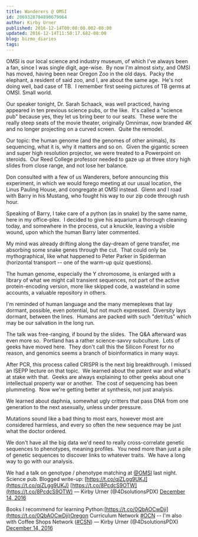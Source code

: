 ```yaml
---
title: Wanderers @ OMSI
id: 2069328704890679064
author: Kirby Urner
published: 2016-12-14T00:00:00.002-08:00
updated: 2016-12-14T11:50:17.682-08:00
blog: bizmo_diaries
tags: 
---
```


OMSI is our local science and industry museum, of which I've always been a fan, since I was single digit, age-wise.  By now I'm almost sixty, and OMSI has moved, having been near Oregon Zoo in the old days.  Packy the elephant, a resident of said zoo, and I, are about the same age.  He's not doing well, bad case of TB.  I remember first seeing pictures of TB germs at OMSI. Small world.

Our speaker  tonight, Dr. Sarah Schaack, was well practiced, having appeared in ten previous science pubs, or the like.  It's called a "science pub" because yes, they let us bring beer to our seats.  These were the really steep seats of the movie theater, originally Omnimax, now branded 4K and no longer projecting on a curved screen.  Quite the remodel.

Our topic: the human genome (and the genomes of other animals), its sequencing, what it is, why it matters and so on.  Given the gigantic screen and super high resolution projector, we were treated to a Powerpoint on steroids.  Our Reed College professor needed to gaze up at three story high slides from close range, and not lose her balance.

Don consulted with a few of us Wanderers, before announcing this experiment, in which we would forego meeting at our usual location, the Linus Pauling House, and congregate at OMSI instead.  Glenn and I road with Barry in his Mustang, who fought his way to our zip code through rush hour.

Speaking of Barry, I take care of a python (as in snake) by the same name, here in my office-plex.  I decided to give his aquarium a thorough cleaning today, and somewhere in the process, cut a knuckle, leaving a visible wound, upon which the human Barry later commented.

My mind was already drifting along the day-dream of gene transfer, me absorbing some snake genes through the cut.  That could only be mythographical, like what happened to Peter Parker in Spiderman (horizontal transport -- one of the warm-up quiz questions).

The human genome, especially the Y chromosome, is enlarged with a library of what we might call transient sequences, not part of the active protein-encoding version, more like skipped code, a wasteland in some accounts, a valuable repository in others. 

I'm reminded of human language and the many memeplexes that lay dormant, possible, even potential, but not much expressed.  Diversity lays dormant, between the lines.  Humans are packed with such "detritus" which may be our salvation in the long run.

The talk was free-ranging, if bound by the slides.  The Q&A afterward was even more so.  Portland has a rather science-savvy subculture.  Lots of geeks have moved here.  They don't call this the Silicon Forest for no reason, and genomics seems a branch of bioinformatics in many ways.

After PCR, this process called CRISPR is the next big breakthrough. I missed an ISEPP lecture on that topic.  We learned about the patent war and what's at stake with that.  Geeks are always explaining to other geeks about one intellectual property war or another.  The cost of sequencing has been plummeting.  Now we're getting better at synthesis, not just analysis.

We learned about daphnia, somewhat ugly critters that pass DNA from one generation to the next asexually, unless under pressure.

Mutations sound like a bad thing to most ears, however most are considered harmless, and every so often the new sequence may be just what the doctor ordered.

We don't have all the big data we'd need to really cross-correlate genetic sequences to phenotypes, meaning profiles.  You need more than just a pile of genetic sequences to discover links to whatever traits.  We have a long way to go with our analysis.

We had a talk on genotype / phenotype matching at [@OMSI](https://twitter.com/OMSI) last night.  Science pub. Blogged write-up: [https://t.co/qjZLgg9UKJ](https://t.co/qjZLgg9UKJ) [https://t.co/8PcdcS9OTW](https://t.co/8PcdcS9OTW)
— Kirby Urner (@4DsolutionsPDX) [December 14, 2016](https://twitter.com/4DsolutionsPDX/status/809120612924821505)

Books I recommend for learning Python:[https://t.co/0QbAOCwDji](https://t.co/0QbAOCwDji)Oregon Curriculum Network [#OCN](https://twitter.com/hashtag/OCN?src=hash) -- I'm also with Coffee Shops Network ([#CSN](https://twitter.com/hashtag/CSN?src=hash))
— Kirby Urner (@4DsolutionsPDX) [December 14, 2016](https://twitter.com/4DsolutionsPDX/status/809122082810269696)